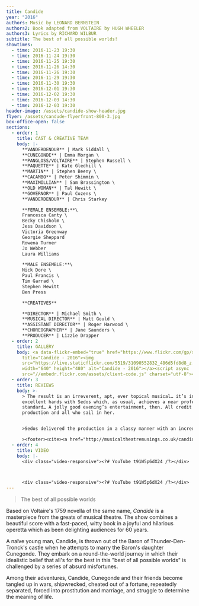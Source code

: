 ```yaml
---
title: Candide
year: "2016"
authors: Music by LEONARD BERNSTEIN
authors2: Book adapted from VOLTAIRE by HUGH WHEELER
authors3: Lyrics by RICHARD WILBUR
subtitle: The best of all possible worlds!
showtimes:
  - time: 2016-11-23 19:30
  - time: 2016-11-24 19:30
  - time: 2016-11-25 19:30
  - time: 2016-11-26 14:30
  - time: 2016-11-26 19:30
  - time: 2016-11-29 19:30
  - time: 2016-11-30 19:30
  - time: 2016-12-01 19:30
  - time: 2016-12-02 19:30
  - time: 2016-12-03 14:30
  - time: 2016-12-03 19:30
header-image: /assets/candide-show-header.jpg
flyer: /assets/candude-flyerfront-800-3.jpg
box-office-open: false
sections:
  - order: 1
    title: CAST & CREATIVE TEAM
    body: |-
      **VANDERDENDUR** | Mark Siddall \
      **CUNEGONDE** | Emma Morgan \
      **PANGLOSS/VOLTAIRE** | Stephen Russell \
      **PAQUETTE** | Kate Gledhill \
      **MARTIN** | Stephen Beeny \
      **CACAMBO** | Peter Shimmin \
      **MAXIMILLIAN** | Sam Brassington \
      **OLD WOMAN** | Tal Hewitt \
      **GOVERNOR** | Paul Cozens \
      **VANDERDENDUR** | Chris Starkey

      **FEMALE ENSEMBLE:**\
      Francesca Canty \
      Becky Chisholm \
      Jess Davidson \
      Victoria Greenway
      Georgie Sheppard
      Rowena Turner
      Jo Webber
      Laura Williams

      **MALE ENSEMBLE:**\
      Nick Dore \
      Paul Francis \
      Tim Garrad \
      Stephen Hewitt
      Ben Press

      **CREATIVES**

      **DIRECTOR** | Michael Smith \
      **MUSICAL DIRECTOR** | Matt Gould \
      **ASSISTANT DIRECTOR** | Roger Harwood \
      **CHOREOGRAPHER** | Jane Saunders \
      **PRODUCER** | Lizzie Drapper
  - order: 2
    title: GALLERY
    body: <a data-flickr-embed="true" href="https://www.flickr.com/gp/sedos/28s7t4"
      title="Candide - 2016"><img
      src="https://live.staticflickr.com/5519/31090552832_486d5fd8d8_z.jpg"
      width="640" height="480" alt="Candide - 2016"></a><script async
      src="//embedr.flickr.com/assets/client-code.js" charset="utf-8"></script>
  - order: 3
    title: REVIEWS
    body: >-
      > The result is an irreverent, apt, ever topical musical… it’s in
      excellent hands with Sedos which, as usual, achieves a near professional
      standard… A jolly good evening’s entertainment, then. All credit to this
      production and all who sail in her.


      >Sedos delivered the production in a classy manner with an incredibly strong cast in everything from their characterisation to music and a strong visual feast for the eyes.

      ><footer><cite><a href="http://musicaltheatremusings.co.uk/candide">Candide, 2016, Musical Theatre Musings</a></cite></footer>
  - order: 4
    title: VIDEO
    body: |-
      <div class="video-responsive"><?# YouTube t91W5p6dX24 /?></div>



      <div class="video-responsive"><?# YouTube t91W5p6dX24 /?></div>
---
```

>The best of all possible worlds
><footer><cite></cite></footer>

Based on Voltaire's 1759 novella of the same name, *Candide* is a masterpiece from the greats of musical theatre. The show combines a beautiful score with a fast-paced, witty book in a joyful and hilarious operetta which as been delighting audiences for 60 years.

A naïve young man, Candide, is thrown out of the Baron of Thunder-Den-Tronck's castle when he attempts to marry the Baron's daughter Cunegonde. They embark on a round-the-world journey in which their idealistic belief that all's for the best in this "best of all possible worlds" is challenged by a series of absurd misfortunes.

Among their adventures, Candide, Cunegonde and their friends become tangled up in wars, shipwrecked, cheated out of a fortune, repeatedly separated, forced into prostitution and marriage, and struggle to determine the meaning of life.